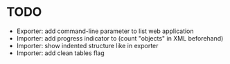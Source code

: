 # TODO

- Exporter: add command-line parameter to list web application
- Importer: add progress indicator to (count "objects" in XML beforehand)
- Importer: show indented structure like in exporter
- Importer: add clean tables flag
